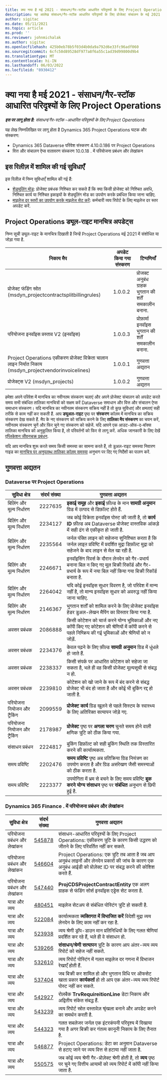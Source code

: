```yaml
---
title: क्या नया है मई 2021 - संसाधन/गैर-स्टॉक आधारित परिदृश्यों के लिए Project Operations
description: यह आलेख संसाधन/गैर-स्टॉक आधारित परिदृश्यों के लिए प्रोजेक्ट संचालन के मई 2021 रिलीज़ में उपलब्ध गुणवत्ता अद्यतनों के बारे में जानकारी प्रदान करता है।
author: sigitac
ms.date: 05/11/2021
ms.topic: article
ms.prod: ''
ms.reviewer: johnmichalak
ms.author: sigitac
ms.openlocfilehash: 425b0eb78b5f03d4b0da9a792d6e33fc96adf060
ms.sourcegitcommit: 6cfc50d89528df977a8f6a55c1ad39d99800d9b4
ms.translationtype: MT
ms.contentlocale: hi-IN
ms.lasthandoff: 06/03/2022
ms.locfileid: "8930412"
---
```

# <a name="whats-new-may-2021---project-operations-for-resourcenon-stocked-based-scenarios"></a>क्या नया है मई 2021 - संसाधन/गैर-स्टॉक आधारित परिदृश्यों के लिए Project Operations

_**इस पर लागू होता है:** संसाधन/गैर-स्टॉक -आधारित परिदृश्यों के लिए Project Operations_

यह लेख निम्नलिखित पर लागू होता है Dynamics 365 Project Operations घटक और संस्करण:

- Dynamics 365 Dataverse परिवेश संस्करण 4.10.0.186 पर Project Operations
- वित्त और संचालन ऐप्स वातावरण संस्करण 10.0.18 . में परियोजना प्रबंधन और लेखांकन

## <a name="features-included-in-this-release"></a>इस रिलीज़ में शामिल की गई सुविधाएँ

इस रिलीज़ में निम्न सुविधाएँ शामिल की गई हैं:

- [शेड्यूलिंग मोड](../project-management/scheduling-modes.md): प्रोजेक्ट प्रबंधक निश्चित कर सकते हैं कि क्या किसी प्रोजेक्ट को निश्चित अवधि, निश्चित कार्य या निश्चित इकाइयों के शेड्यूलिंग मोड का उपयोग करके प्रबंधित किया जाना चाहिए.
- [माइलेज दर स्तरों का उपयोग करके माइलेज सेट करें](../expense/set-up-mileage.md): कर्मचारी व्यय रिपोर्ट के लिए माइलेज दर स्तर अपडेट करें.

## <a name="project-operations-dual-write-maps-updates"></a>Project Operations ड्यूल-राइट मानचित्र अपडेट्स

निम्न सूची ड्यूल-राइट के मानचित्र दिखाती है जिन्हें Project Operations मई 2021 में संशोधित या जोड़ा गया है.

| निकाय मैप | अपडेट किया गया संस्करण | टिप्पणियाँ |
| --- | --- | --- |
| प्रोजेक्ट फंडिंग स्रोत (msdyn\_projectcontractsplitbillingrules) | 1.0.0.2 | प्रोजक्ट अनुबंध ग्राहक भुगतान की शर्तें समकालीन बनाना. |
| परियोजना इनवॉइस प्रस्ताव V2 (इनवॉइस) | 1.0.0.3 | प्रोफ़ार्मा इनवॉइस भुगतान की शर्तें समकालीन बनाना. |
| Project Operations एकीकरण प्रोजेक्ट विक्रेता चालान लाइन निर्यात निकाय (msdyn\_projectvendorinvoicelines) | 1.0.0.1 | गुणवत्ता अद्यतन |
| प्रोजेक्ट्स V2 (msdyn\_projects) | 1.0.0.2 | गुणवत्ता अद्यतन |

हमेशा अपने परिवेश में मानचित्र का नवीनतम संस्करण चलाएं और अपने प्रोजेक्ट संचालन को अपडेट करते समय सभी संबंधित तालिका मानचित्रों को सक्षम करें Dataverse समाधान और वित्त और संचालन ऐप्स समाधान संस्करण। यदि मानचित्र का नवीनतम संस्करण सक्रिय नहीं है तो कुछ सुविधाएं और क्षमताएं सही तरीके से काम नहीं कर सकती हैं. आप **ड्यूअल-राइट** पृष्ठ पर **संस्करण** कॉलम में मानचित्र का सक्रिय संस्करण देख सकते हैं. मैप के नए संस्करण को सक्रिय करने के लिए **तालिका मैप संस्करण** का चयन करें, नवीनतम संस्करण चुनें और फिर चुने गए संस्करण को सहेजें. यदि आपने एक आउट-ऑफ-द-बॉक्स तालिका मानचित्र को अनुकूलित किया है, तो परिवर्तनों को फिर से लागू करें. अधिक जानकारी के लिए देखें [एप्लिकेशन जीवनचक्र प्रबंधन](/dynamics365/fin-ops-core/dev-itpro/data-entities/dual-write/app-lifecycle-management).

यदि आप मानचित्र शुरू करते समय किसी समस्या का सामना करते हैं, तो डुअल-राइट समस्या निवारण गाइड का [मानचित्र पर अनुपलब्ध तालिका कॉलम समस्या](/dynamics365/fin-ops-core/dev-itpro/data-entities/dual-write/dual-write-troubleshooting-finops-upgrades#missing-table-columns-issue-on-maps) अनुभाग पर दिए गए निर्देशों का पालन करें.

## <a name="quality-updates"></a>गुणवत्ता अद्यतन

### <a name="project-operations-on-dataverse"></a>Dataverse पर Project Operations

| **सुविधा क्षेत्र** | **संदर्भ संख्या** | **गुणवत्ता अद्यतन** |
| --- | --- | --- |
| बिलिंग और मूल्य निर्धारण | 2227635 | **इकाई समूह** और **इकाई** फ़ील्ड के मान **सामग्री अनुमान** ग्रिड में उत्पाद से डिफ़ॉल्ट होते हैं. |
| बिलिंग और मूल्य निर्धारण | 2234127 | जब कोई विक्रेता इनवॉइस पोस्ट की जाती है, तो **कार्य ID** फ़ील्ड अब Dataverse प्रोजेक्ट वास्तविक आंकड़े में सही ढंग से एकीकृत हो जाती है. |
| बिलिंग और मूल्य निर्धारण | 2235564 | जर्नल पंक्ति लाइन को सहेजना सुनिश्चित करता है कि जर्नल लाइऩ प्रविष्टि में प्रदर्शित मुद्रा डिफ़ॉल्ट मुद्रा को सहेजने के बाद लाइन से मेल खा रही है. |
| बिलिंग और मूल्य निर्धारण | 2246671 | इनवॉइसिंग रिवर्स के दौरान लेनदेन को गैर-प्रभार्य बनाना बिल न किए गए मूल बिक्री रिकॉर्ड और गैर-प्रभार्य के रूप में नया बिल नहीं किया गया बिक्री रिकॉर्ड बनाता है. |
| बिलिंग और मूल्य निर्धारण | 2264042 | यदि कोई इनवॉइस सुधार विवरण है, जो परिवेश में मान्य नहीं है, तो मान्य इनवॉइस सुधार को अवरुद्ध नहीं किया जाना चाहिए. |
| बिलिंग और मूल्य निर्धारण | 2146367 | भुगतान शर्तों को शामिल करने के लिए प्रोजेक्ट इनवॉइस हेडर डुअल-लेखन मैपिंग का विस्तार किया गया है. |
|  अवसर प्रबंधक | 2086888 | किसी कोटेशन को चार्ज करने योग्य भूमिकाओं और नए कॉपी किए गए कोटेशन की श्रेणियों में कॉपी करने से पहले निष्क्रिय की गई भूमिकाओं और श्रेणियों को न जोड़ें. |
|  अवसर प्रबंधक | 2234376 | केवल पढ़ने के लिए फ़ील्ड **सामग्री अनुमान** ग्रिड में धुंधले हो जाते हैं. |
|  अवसर प्रबंधक | 2238337 | किसी संपर्क पर आधारित कोटेशन को सहेजा जा सकता है, भले ही वह किसी प्रोजेक्ट मूल्यसूची से संबद्ध न हो. |
|  अवसर प्रबंधक | 2239810 | कोटेशन को खो जाने के रूप में बंद करने से संबद्ध प्रोजेक्ट भी बंद हो जाता है और कोई भी बुकिंग रद्द हो जाती है. |
| परियोजना नियोजन और ट्रैकिंग | 2099559 | **प्रोजेक्ट कार्य** ग्रिड खुलने से पहले सिस्टम के स्वास्थ्य के लिए अतिरिक्त सत्यापन जोड़े गए. |
| परियोजना नियोजन और ट्रैकिंग | 2178987 | **प्रोजेक्ट** पृष्ठ पर **अगला चरण** चुनते समय होने वाली क्षणिक त्रुटि को ठीक किया गया. |
| संसाधन प्रबंधन | 2224817 | बुकिंग डिफ़ॉल्ट को सही बुकिंग स्थिति तक विस्तारित करने की कार्यात्मकता. |
| समय प्रविष्टि | 2202476 | **समय प्रविष्टि** पृष्ठ अब प्रतिक्रिया ग्रिड नियंत्रण का उपयोग करता है और ग्रिड असंरेखण जैसी समस्याओं को ठीक करता है. |
| समय प्रविष्टि | 2223377 | उपयोगिता में भ्रम से बचने के लिए समय प्रविष्टि **बुक करने योग्य संसाधन** पृष्ठ पर **संबंधित** अनुभाग से छिपी हुई है. |

### <a name="project-management-and-accounting-in-dynamics-365-finance"></a>Dynamics 365 Finance . में परियोजना प्रबंधन और लेखांकन

| सुविधा क्षेत्र | संदर्भ संख्या | गुणवत्ता अद्यतन |
| --- | --- | --- |
| परियोजना प्रबंधन और लेखांकन | [545878](https://fix.lcs.dynamics.com/Issue/Details/?bugId=545878) | संसाधन-आधारित परिदृश्यों के लिए Project Operations: एकीकरण त्रुटि के कारण किसी उद्धरण को जीतने के लिए परिवर्तित नहीं कर सकते. |
| परियोजना प्रबंधन और लेखांकन | [546604](https://fix.lcs.dynamics.com/Issue/Details/?bugId=546604) | Project Operations: एक त्रुटि तब आता है जब आप अनुबंध लाइनों और लेनदेन प्रकारों की जांच के कारण एक अनुबंध आईडी को प्रोज़ेक्ट ID पर संबद्ध करने की कोशिश करते हैं. |
| परियोजना प्रबंधन और लेखांकन | [547440](https://fix.lcs.dynamics.com/Issue/Details/?bugId=547440) | **ProjCDSProjectContractEntity** एक अलग ग्राहक से फंडिंग सोर्स इनवॉइस एड्रेस सेट करता है. |
| यात्रा और व्यय | [480451](https://fix.lcs.dynamics.com/Issue/Details/?bugId=480451) | माइलेज सेटअप से संबंधित पोस्टिंग त्रुटि हो सकती है. |
| यात्रा और व्यय | [522084](https://fix.lcs.dynamics.com/Issue/Details/?bugId=522084) | कार्यात्मकता **व्यक्तिगत में विभाजित करें** विदेशी मुद्रा व्यय लेनदेन के लिए काम नहीं कर रहा है. |
| यात्रा और व्यय | [523938](https://fix.lcs.dynamics.com/Issue/Details/?bugId=523938) | व्यय श्रेणी ड्रॉप-डाउन मान प्रतिनिधियों के लिए गलत श्रेणियां प्रदर्शित कर रहे हैं, भले ही वे संसाधन हो. |
| यात्रा और व्यय | [539266](https://fix.lcs.dynamics.com/Issue/Details/?bugId=539266) | **संसाधन/श्रेणी सत्यापन** त्रुटि के कारण आप अंतर-व्यय व्यय रिपोर्ट को सहेज नहीं सकते. |
| यात्रा और व्यय | [532610](https://fix.lcs.dynamics.com/Issue/Details/?bugId=532610) | व्यय रिपोर्ट पोस्टिंग में गलत माइलेज दर गणना में विभाजन रेखाएँ होती हैं. |
| यात्रा और व्यय | [537404](https://fix.lcs.dynamics.com/Issue/Details/?bugId=537404) | जब बिक्री कर शामिल हो और भुगतान विधि पर ऑफसेट खाता प्रकार **कार्यकर्ता** हो तो आप एक अंतर-व्यय व्यय रिपोर्ट पोस्ट नहीं कर सकते. |
| यात्रा और व्यय | [542927](https://fix.lcs.dynamics.com/Issue/Details/?bugId=542927) | रोलबैक **TrvRequireitionLine** डेटा निकाय और अद्वितीय संकेत संबद्ध हैं. |
| यात्रा और व्यय | [543239](https://fix.lcs.dynamics.com/Issue/Details/?bugId=543239) | व्यय रिपोर्ट स्रोत दस्तावेज़ श्रृंखला बनाने और अपडेट करने का समर्थन करती है. |
| यात्रा और व्यय | [544323](https://fix.lcs.dynamics.com/Issue/Details/?bugId=544323) | गलत सबलेजर जर्नल एक इंटरकंपनी परिदृश्य में दिखाया गया है अगर बिक्री कर गंतव्य कानूनी निकाय के लिए तैनात है. |
| यात्रा और व्यय | [546877](https://fix.lcs.dynamics.com/Issue/Details/?bugId=546877) | Project Operations: डेटा का अनुमान Dataverse से हटाए जाने पर व्यय वित्त से हटाया नहीं जाता है. |
| यात्रा और व्यय | [550575](https://fix.lcs.dynamics.com/Issue/Details/?bugId=550575) | जब कोई व्यय श्रेणी गैर-प्रोज़ेक्ट श्रेणी होती है, तो **व्यय** पृष्ठ पर चुने गए वित्तीय आयामों को व्यय रिपोर्ट में कॉपी नहीं किया जाता है. |
